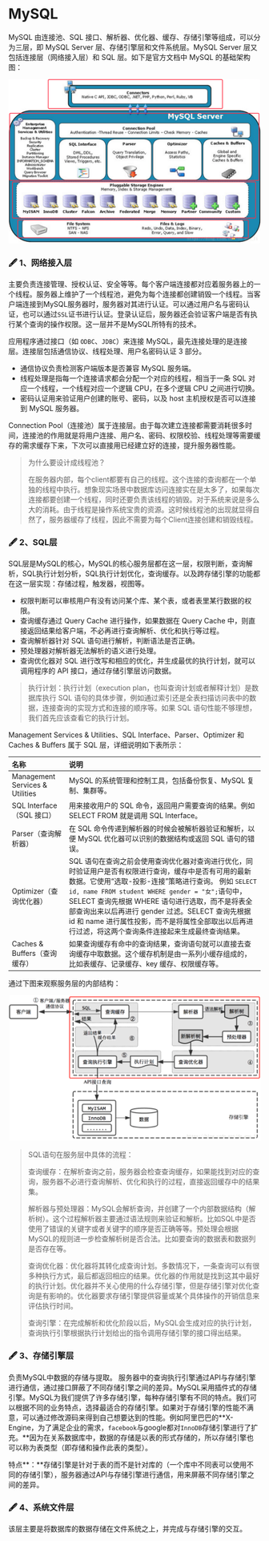 # MySQL

MySQL 由连接池、SQL 接口、解析器、优化器、缓存、存储引擎等组成，可以分为三层，即 MySQL Server 层、存储引擎层和文件系统层。MySQL Server 层又包括连接层（网络接入层）和 SQL 层。如下是官方文档中 MySQL 的基础架构图：

![](../../.gitbook/assets/image%20%286%29.png)

### 🖋 1、网络接入层

主要负责连接管理、授权认证、安全等等。每个客户端连接都对应着服务器上的一个线程。服务器上维护了一个线程池，避免为每个连接都创建销毁一个线程。当客户端连接到MySQL服务器时，服务器对其进行认证。可以通过用户名与密码认证，也可以通过`SSL`证书进行认证。登录认证后，服务器还会验证客户端是否有执行某个查询的操作权限。这一层并不是MySQL所特有的技术。

应用程序通过接口（如 `ODBC`、`JDBC`）来连接 MySQL，最先连接处理的是连接层。连接层包括通信协议、线程处理、用户名密码认证 3 部分。

* 通信协议负责检测客户端版本是否兼容 MySQL 服务端。
* 线程处理是指每一个连接请求都会分配一个对应的线程，相当于一条 SQL 对应一个线程，一个线程对应一个逻辑 CPU，在多个逻辑 CPU 之间进行切换。
* 密码认证用来验证用户创建的账号、密码，以及 host 主机授权是否可以连接到 MySQL 服务器。

  
Connection Pool（连接池）属于连接层。由于每次建立连接都需要消耗很多时间，连接池的作用就是将用户连接、用户名、密码、权限校验、线程处理等需要缓存的需求缓存下来，下次可以直接用已经建立好的连接，提升服务器性能。

> 为什么要设计成线程池？
>
> 在服务器内部，每个client都要有自己的线程。这个连接的查询都在一个单独的线程中执行。想象现实场景中数据库访问连接实在是太多了，如果每次连接都要创建一个线程，同时还要负责该线程的销毁。对于系统来说是多么大的消耗。由于线程是操作系统宝贵的资源。这时候线程池的出现就显得自然了，服务器缓存了线程，因此不需要为每个Client连接创建和销毁线程。

### 🖋 2、SQL层

SQL层是MySQL的核心，MySQL的核心服务层都在这一层，权限判断，查询解析，SQL执行计划分析，SQL执行计划优化，查询缓存。以及跨存储引擎的功能都在这一层实现：存储过程，触发器，视图等。

* 权限判断可以审核用户有没有访问某个库、某个表，或者表里某行数据的权限。
* 查询缓存通过 Query Cache 进行操作，如果数据在 Query Cache 中，则直接返回结果给客户端，不必再进行查询解析、优化和执行等过程。
* 查询解析器针对 SQL 语句进行解析，判断语法是否正确。
* 预处理器对解析器无法解析的语义进行处理。
* 查询优化器对 SQL 进行改写和相应的优化，并生成最优的执行计划，就可以调用程序的 API 接口，通过存储引擎层访问数据。

> 执行计划：执行计划（execution plan，也叫查询计划或者解释计划）是数据库执行 SQL 语句的具体步骤，例如通过索引还是全表扫描访问表中的数据，连接查询的实现方式和连接的顺序等。如果 SQL 语句性能不够理想，我们首先应该查看它的执行计划。

Management Services & Utilities、SQL Interface、Parser、Optimizer 和 Caches & Buffers 属于 SQL 层，详细说明如下表所示：

| 名称 | 说明 |
| :--- | :--- |
| Management Services & Utilities  | MySQL 的系统管理和控制工具，包括备份恢复、MySQL 复制、集群等。 |
| SQL Interface（SQL 接口） | 用来接收用户的 SQL 命令，返回用户需要查询的结果。例如 SELECT FROM 就是调用 SQL Interface。 |
| Parser（查询解析器） | 在 SQL 命令传递到解析器的时候会被解析器验证和解析，以便 MySQL 优化器可以识别的数据结构或返回 SQL 语句的错误。 |
| Optimizer（查询优化器） | SQL 语句在查询之前会使用查询优化器对查询进行优化，同时验证用户是否有权限进行查询，缓存中是否有可用的最新数据。它使用“选取-投影-连接”策略进行查询。  例如 `SELECT id, name FROM student WHERE gender = "女";`语句中，SELECT 查询先根据 WHERE 语句进行选取，而不是将表全部查询出来以后再进行 gender 过滤。SELECT 查询先根据 id 和 name 进行属性投影，而不是将属性全部取出以后再进行过滤，将这两个查询条件连接起来生成最终查询结果。 |
| Caches & Buffers（查询缓存） | 如果查询缓存有命中的查询结果，查询语句就可以直接去查询缓存中取数据。这个缓存机制是由一系列小缓存组成的，比如表缓存、记录缓存、key 缓存、权限缓存等。 |

通过下图来观察服务层的内部结构：

![](../../.gitbook/assets/image%20%283%29.png)

> SQL语句在服务层中具体的流程：
>
> 查询缓存：在解析查询之前，服务器会检查查询缓存，如果能找到对应的查询，服务器不必进行查询解析、优化和执行的过程，直接返回缓存中的结果集。
>
> 解析器与预处理器：MySQL会解析查询，并创建了一个内部数据结构（解析树）。这个过程解析器主要通过语法规则来验证和解析。比如SQL中是否使用了错误的关键字或者关键字的顺序是否正确等等。预处理会根据MySQL的规则进一步检查解析树是否合法。比如要查询的数据表和数据列是否存在等。
>
> 查询优化器：优化器将其转化成查询计划。多数情况下，一条查询可以有很多种执行方式，最后都返回相应的结果。优化器的作用就是找到这其中最好的执行计划。优化器并不关心使用的什么存储引擎，但是存储引擎对优化查询是有影响的。优化器要求存储引擎提供容量或某个具体操作的开销信息来评估执行时间。
>
> 查询引擎：在完成解析和优化阶段以后，MySQL会生成对应的执行计划，查询执行引擎根据执行计划给出的指令调用存储引擎的接口得出结果。

### 🖋 3、存储引擎层

负责MySQL中数据的存储与提取。 服务器中的查询执行引擎通过API与存储引擎进行通信，通过接口屏蔽了不同存储引擎之间的差异。MySQL采用插件式的存储引擎。MySQL为我们提供了许多存储引擎，每种存储引擎有不同的特点。我们可以根据不同的业务特点，选择最适合的存储引擎。如果对于存储引擎的性能不满意，可以通过修改源码来得到自己想要达到的性能。例如阿里巴巴的**X-Engine，为了满足企业的需求，`facebook`与google都对`InnoDB`存储引擎进行了扩充。**因为在关系数据库中，数据的存储是以表的形式存储的，所以存储引擎也可以称为表类型（即存储和操作此表的类型）。

特点**：**存储引擎是针对于表的而不是针对库的（一个库中不同表可以使用不同的存储引擎），服务器通过API与存储引擎进行通信，用来屏蔽不同存储引擎之间的差异。

### 🖋 4、系统文件层

该层主要是将数据库的数据存储在文件系统之上，并完成与存储引擎的交互。

